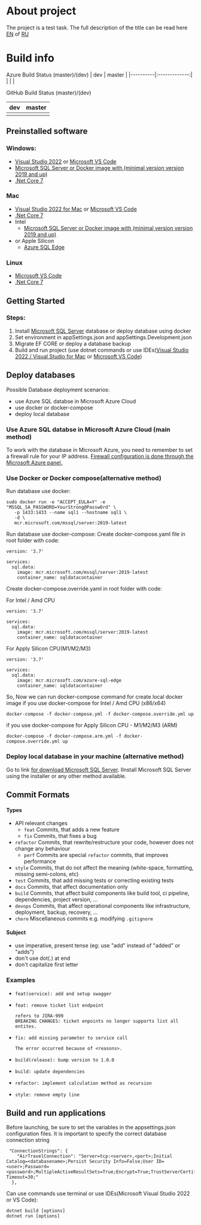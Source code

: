 # About project
The project is a test task. The full description of the title can be read here [EN](/docs/TASK-EN.MD) of [RU](/docs/TASK-RU.MD)

# Build info
Azure Build Status (master)/(dev)
| dev   |      master      |
|----------|:-------------:|
|  |  |



GitHub Build Status (master)/(dev)

| dev   |      master      |
|----------|:-------------:|
|  |  |

## **Preinstalled software**
### Windows:
- [Visual Studio 2022](https://visualstudio.microsoft.com/downloads/) or [Microsoft VS Code](https://visualstudio.microsoft.com/downloads/)
- [Microsoft SQL Server or Docker image with (minimal version version 2019 and up)](https://www.microsoft.com/en-us/sql-server/sql-server-downloads) 
- [.Net Core 7](https://dotnet.microsoft.com/en-us/download/dotnet/7.0)

### Mac
- [Visual Studio 2022 for Mac](https://visualstudio.microsoft.com/thank-you-downloading-visual-studio-mac/?sku=communitymac&rel=17) or [Microsoft VS Code](https://visualstudio.microsoft.com/downloads/)
- [.Net Core 7](https://dotnet.microsoft.com/en-us/download/dotnet/7.0)
- Intel
    - [Microsoft SQL Server or Docker image with (minimal version version 2019 and up)](https://www.microsoft.com/en-us/sql-server/sql-server-downloads) 
- or Apple Silicon
    - [Azure SQL Edge](https://learn.microsoft.com/en-us/azure/azure-sql-edge/disconnected-deployment)

### Linux
- [Microsoft VS Code](https://visualstudio.microsoft.com/downloads/)
- [.Net Core 7](https://dotnet.microsoft.com/en-us/download/dotnet/7.0)


## **Getting Started**
### Steps: 
1. Install [Microsoft SQL Server](https://www.microsoft.com/en-us/sql-server/sql-server-downloads) database or deploy database using docker
2. Set environment in appSettings.json and appSettings.Development.json
3. Migrate EF CORE or deploy a database backup
4. Build and run project (use dotnet commands or use IDEs([Visual Studio 2022 / Visual Studio for Mac](https://visualstudio.microsoft.com/downloads/) or [Microsoft VS Code](https://visualstudio.microsoft.com/downloads/))


## **Deploy databases**
Possible Database deployment scenarios:
+ use Azure SQL databse in Microsoft Azure Cloud
+ use docker or docker-compose
+ deploy local database


### Use Azure SQL databse in Microsoft Azure Cloud (main method)
To work with the database in Microsoft Azure, you need to remember to set a firewall rule for your IP address. [Firewall configuration is done through the Microsoft Azure panel.](https://learn.microsoft.com/en-us/azure/azure-sql/database/firewall-configure?view=azuresql)


### Use Docker or Docker compose(alternative method)
Run database use docker:

```
sudo docker run -e "ACCEPT_EULA=Y" -e "MSSQL_SA_PASSWORD=YourStrong@Passw0rd" \
   -p 1433:1433 --name sql1 --hostname sql1 \
   -d \
   mcr.microsoft.com/mssql/server:2019-latest
```


Run database use docker-compose:
Create docker-compose.yaml file in root folder with code:
```
version: '3.7'

services:
  sql.data:
    image: mcr.microsoft.com/mssql/server:2019-latest
    container_name: sqldatacontainer
```
Create docker-compose.override.yaml in root folder with code:

For Intel / Amd CPU
```
version: '3.7'

services:
  sql.data:
    image: mcr.microsoft.com/mssql/server:2019-latest
    container_name: sqldatacontainer
```
For Apply Silicon CPU(M1/M2/M3)
```
version: '3.7'

services:
  sql.data:
    image: mcr.microsoft.com/azure-sql-edge
    container_name: sqldatacontainer
```
So, Now we can run docker-compose command for create local docker image
if you use docker-compose for Intel / Amd CPU (x86/x64)
```
docker-compose -f docker-compose.yml -f docker-compose.override.yml up
```
if you use docker-compose for Apply Silicon CPU - M1/M2/M3 (ARM)
```
docker-compose -f docker-compose.arm.yml -f docker-compose.override.yml up
```


### **Deploy local database in your machine (alternative method)**
Go to link [for download Microsoft SQL Server](https://www.microsoft.com/en-us/sql-server/sql-server-downloads). IInstall Microsoft SQL Server using the installer or any other method available.

## Commit Formats
#### Types
* API relevant changes
    * `feat` Commits, that adds a new feature
    * `fix` Commits, that fixes a bug
* `refactor` Commits, that rewrite/restructure your code, however does not change any behaviour
    * `perf` Commits are special `refactor` commits, that improves performance
* `style` Commits, that do not affect the meaning (white-space, formatting, missing semi-colons, etc)
* `test` Commits, that add missing tests or correcting existing tests
* `docs` Commits, that affect documentation only
* `build` Commits, that affect build components like build tool, ci pipeline, dependencies, project version, ...
* `devops` Commits, that affect operational components like infrastructure, deployment, backup, recovery, ...
* `chore` Miscellaneous commits e.g. modifying `.gitignore`

#### Subject
* use imperative, present tense (eg: use "add" instead of "added" or "adds")
* don't use dot(.) at end
* don't capitalize first letter

### Examples
* ```
  feat(service): add and setup swagger
  ```
* ```
  feat: remove ticket list endpoint
  
  refers to JIRA-999
  BREAKING CHANGES: ticket enpoints no longer supports list all entites.
  ```
* ```
  fix: add missing parameter to service call
  
  The error occurred because of <reasons>.
  ```
* ```
  build(release): bump version to 1.0.0
  ```
* ```
  build: update dependencies
  ```
* ```
  refactor: implement calculation method as recursion
  ```
* ```
  style: remove empty line

## Build and run applications
Before launching, be sure to set the variables in the appsettings.json configuration files. It is important to specify the correct database connection string
```
 "ConnectionStrings": {
    "AirTravelConnection": "Server=tcp:<server>,<port>;Initial Catalog=<databasename>;Persist Security Info=False;User ID=<user>;Password=<password>;MultipleActiveResultSets=True;Encrypt=True;TrustServerCertificate=False;Connection Timeout=30;"
  },
```
Can use commands use terminal or use IDEs(Microsoft Visual Studio 2022 or VS Code):
```
dotnet build [options]
dotnet run [options]
```